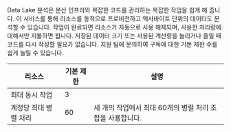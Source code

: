 Data Lake 분석은 분산 인프라와 복잡한 코드를 관리하는 복잡한 작업을 쉽게 해 줍니다. 이 서비스를 통해 리소스를 동적으로 프로비전하고 엑사바이트 단위의 데이터도 분석할 수 있습니다. 작업이 완료되면 리소스가 자동으로 사용 해제되며, 사용한 처리량에 대해서만 지불하면 됩니다. 저장된 데이터 크기 또는 사용된 계산량을 늘리거나 줄일 때 코드를 다시 작성할 필요가 없습니다. 지원 팀에 문의하여 구독에 대한 기본 제한 수를 쉽게 늘릴 수 있습니다.

| **리소스** | **기본 제한** | **설명** |
| --- | --- | --- |
| 최대 동시 작업 |3 | |
| 계정당 최대 병렬 처리 |60 |세 개의 작업에서 최대 60개의 병렬 처리 조합을 사용합니다. |

<!---HONumber=AcomDC_0622_2016-->